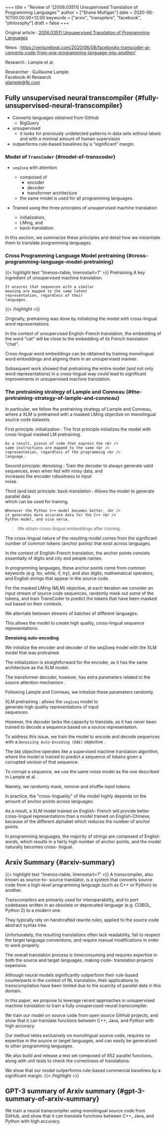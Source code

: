 +++
title = "Review of '[2006.03511] Unsupervised Translation of Programming Languages'"
author = ["Shane Mulligan"]
date = 2020-06-10T00:00:00+12:00
keywords = ["arxiv", "transpilers", "facebook", "philosophy"]
draft = false
+++

Original article
: [ 2006.03511  Unsupervised Translation of Programming Languages](https://arxiv.org/abs/2006.03511)


News
: <https://venturebeat.com/2020/06/08/facebooks-transcoder-ai-converts-code-from-one-programming-language-into-another/>


Research
: Lample et al.


Researcher
: Guillaume Lample <br />
    Facebook AI Research <br />
    glample@fb.com


## Fully unsupervised neural transcompiler {#fully-unsupervised-neural-transcompiler}

-   Converts languages obtained from GitHub
    -   BigQuery
-   unsupervised
    -   it looks for previously undetected patterns in data sets without
        labels and with a minimal amount of human supervision
-   outperforms rule-based baselines by a “significant” margin.


### Model of `TransCoder` {#model-of-transcoder}

-   `seq2seq` with attention
    -   composed of
        -   encoder
        -   decoder
        -   transformer architecture
    -   the same model is used for all programming languages.

-   Trained using the three principles of unsupervised machine translation
    -   initialization,
    -   LMing, and
    -   back-translation.

In this section, we summarize these principles
and detail how we instantiate them to
translate programming languages.


### Cross Programming Language Model pretraining {#cross-programming-language-model-pretraining}

{{< highlight text "linenos=table, linenostart=1" >}}
Pretraining
    A key ingredient of unsupervised machine
    translation.

    It ensures that sequences with a similar
    meaning are mapped to the same latent
    representation, regardless of their
    languages.
{{< /highlight >}}

Originally, pretraining was done by
initializing the model with cross-lingual word
representations.

In the context of unsupervised English-French
translation, the embedding of the word "cat"
will be close to the embedding of its French
translation "chat".

Cross-lingual word embeddings can be obtained
by training monolingual word embeddings and
aligning them in an unsupervised manner.

Subsequent work showed that pretraining
the entire model (and not only word
representations) in a cross-lingual way could
lead to significant improvements in
unsupervised machine translation.


### The pretraining strategy of Lample and Conneau {#the-pretraining-strategy-of-lample-and-conneau}

In particular, we follow the pretraining
strategy of Lample and Conneau, where a XLM
is pretrained with a masked LMing objective on
monolingual source code datasets.

First principle: initialization
: The first principle initializes the model with <br />
    cross-lingual masked LM pretraining. <br />

    As a result, pieces of code that express the <br />
    same instructions are mapped to the same <br />
    representation, regardless of the programming <br />
    language.


Second principle: denoising
: Train the decoder to always generate valid <br />
    sequences, even when fed with noisy data, and <br />
    increases the encoder robustness to input <br />
    noise.


Third (and last) principle: back-translation
: Allows the model to generate parallel data <br />
    which can be used for training. <br />

    Whenever the Python C++ model becomes better, <br />
    it generates more accurate data for the C++ <br />
    Python model, and vice versa.

> We obtain cross-lingual embeddings after training.

The cross-lingual nature of the resulting
model comes from the significant number of
common tokens (anchor points) that exist
across languages.

In the context of English-French translation,
the anchor points consists essentially of
digits and city and people names.

In programming languages, these anchor points
come from common keywords (e.g. for, while,
if, try), and also digits, mathematical
operators, and English strings that appear in
the source code.

For the masked LMing (MLM) objective, at each
iteration we consider an input stream of
source code sequences, randomly mask out some
of the tokens, and train TransCoder to predict
the tokens that have been masked out based on
their contexts.

We alternate between streams of batches of
different languages.

This allows the model to create high quality,
cross-lingual sequence representations.

<span class="underline">**Denoising auto-encoding**</span>

We initialize the encoder and decoder of the
seq2seq model with the XLM model that was pretrained.

The initialization is straightforward for the
encoder, as it has the same architecture as
the XLM model.

The transformer decoder, however, has extra
parameters related to the source attention
mechanism .

Following Lample and Conneau, we initialize
these parameters randomly.

XLM pretraining
: allows the `seq2seq` model to <br />
    generate high quality representations of input <br />
    sequences.

However, the decoder lacks the capacity to
translate, as it has never been trained to
decode a sequence based on a source
representation.

To address this issue, we train the model to
encode and decode sequences with a `Denoising Auto-Encoding (DAE)` objective .

The `DAE` objective operates like a supervised
machine translation algorithm, where the model
is trained to predict a sequence of tokens
given a corrupted version of that sequence.

To corrupt a sequence, we use the same noise
model as the one described in Lample et al. .

Namely, we randomly mask, remove and shuffle
input tokens.

In practice, the "cross-linguality" of the
model highly depends on the amount of anchor
points across languages.

As a result, a XLM model trained on English-
French will provide better cross-lingual
representations than a model trained on
English-Chinese, because of the different
alphabet which reduces the number of anchor
points.

In programming languages, the majority of
strings are composed of English words, which
results in a fairly high number of anchor
points, and the model naturally becomes cross-
lingual.


## Arxiv Summary {#arxiv-summary}

{{< highlight text "linenos=table, linenostart=1" >}}
A transcompiler, also known as source-to-
source translator, is a system that converts
source code from a high-level programming
language (such as C++ or Python) to another.

Transcompilers are primarily used for
interoperability, and to port codebases
written in an obsolete or deprecated language
(e.g. COBOL, Python 2) to a modern one.

They typically rely on handcrafted rewrite
rules, applied to the source code abstract
syntax tree.

Unfortunately, the resulting translations
often lack readability, fail to respect the
target language conventions, and require
manual modifications in order to work
properly.

The overall translation process is
timeconsuming and requires expertise in both
the source and target languages, making code-
translation projects expensive.

Although neural models significantly
outperform their rule-based counterparts in
the context of NL translation, their
applications to transcompilation have been
limited due to the scarcity of parallel data
in this domain.

In this paper, we propose to leverage recent
approaches in unsupervised machine translation
to train a fully unsupervised neural
transcompiler.

We train our model on source code from open
source GitHub projects, and show that it can
translate functions between C++, Java, and
Python with high accuracy.

Our method relies exclusively on monolingual
source code, requires no expertise in the
source or target languages, and can easily be
generalized to other programming languages.

We also build and release a test set composed
of 852 parallel functions, along with unit
tests to check the correctness of
translations.

We show that our model outperforms rule-based
commercial baselines by a significant margin.
{{< /highlight >}}


## GPT-3 summary of Arxiv summary {#gpt-3-summary-of-arxiv-summary}

We train a neural transcompiler using
monolingual source code from GitHub, and show
that it can translate functions between C++,
Java, and Python with high accuracy.
